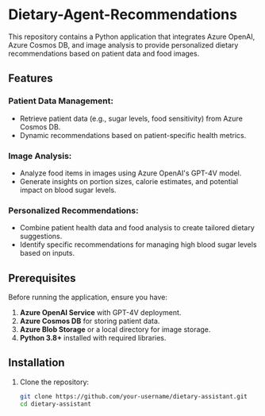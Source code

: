 # Dietary-Agent-Recommendations

This repository contains a Python application that integrates Azure OpenAI, Azure Cosmos DB, and image analysis to provide personalized dietary recommendations based on patient data and food images.

## Features

### Patient Data Management:
- Retrieve patient data (e.g., sugar levels, food sensitivity) from Azure Cosmos DB.
- Dynamic recommendations based on patient-specific health metrics.

### Image Analysis:
- Analyze food items in images using Azure OpenAI's GPT-4V model.
- Generate insights on portion sizes, calorie estimates, and potential impact on blood sugar levels.

### Personalized Recommendations:
- Combine patient health data and food analysis to create tailored dietary suggestions.
- Identify specific recommendations for managing high blood sugar levels based on inputs.

## Prerequisites

Before running the application, ensure you have:
1. **Azure OpenAI Service** with GPT-4V deployment.
2. **Azure Cosmos DB** for storing patient data.
3. **Azure Blob Storage** or a local directory for image storage.
4. **Python 3.8+** installed with required libraries.

## Installation

1. Clone the repository:
   ```bash
   git clone https://github.com/your-username/dietary-assistant.git
   cd dietary-assistant
